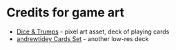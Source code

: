 # Credits for game art

* [Dice & Trumps] - pixel art asset, deck of playing cards
* [andrewtidey Cards Set] - another low-res deck

[Dice & Trumps]: <https://opengameart.org/content/dice-trumps>
[andrewtidey Cards Set]: <https://opengameart.org/content/cards-set>